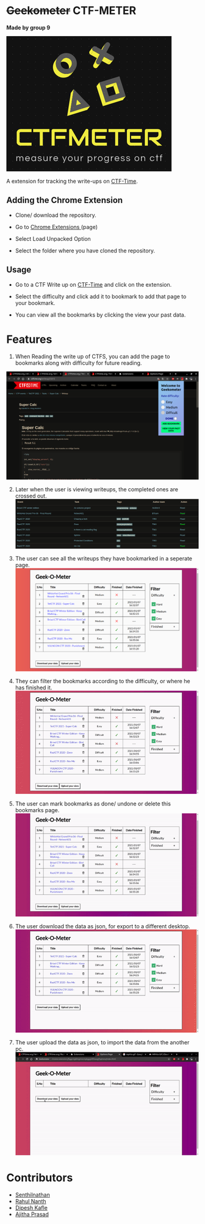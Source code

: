# ~~Geekometer~~ CTF-METER
__Made by group 9__


![Logo](./Assets/logo.jpeg)

A extension for tracking the write-ups on [CTF-Time](https://ctftime.org/).



## Adding the Chrome Extension

- Clone/ download the repository.

- Go to [Chrome Extensions ](chrome://extensions)(page)

- Select Load Unpacked Option

- Select the folder where you have cloned the repository.

## Usage

- Go to a CTF Write up on [CTF-Time](https://ctftime.org/) and click on the extension.

- Select the difficulty and click add it to bookmark to add that page to your bookmark.
  
- You can view all the bookmarks by clicking the view your past data.

# Features

1. When Reading the write up of CTFS, you can add the page to bookmarks along with difficulty for future reading.

![image](./Assets/extension1.png)

2. Later when the user is viewing writeups, the completed ones are crossed out.
![image](./Assets/extension3.png)

3. The user can see all the writeups they have bookmarked in a seperate page.
![image](./Assets/view1.png)

4. They can filter the bookmarks according to the difficulty, or where he has finished it.
![image](./Assets/viewAll1.gif)

5. The user can mark bookmarks as done/ undone or delete this bookmarks page.
![image](./Assets/viewAll2.gif)

6. The user download the data as json, for export to a different desktop.
![image](./Assets/viewAll3.gif)

1. The user upload the data as json, to import the data from the another pc.
![image](./Assets/viewAll4.gif)


# Contributors
- [Senthilnathan](https://github.com/senthil2000-dev)
- [Rahul Nanth](https://github.com/NanthR)
- [Dipesh Kafle](https://github.com/dipeshkaphle)
- [Ajitha Prasad](https://github.com/kelpikz)

